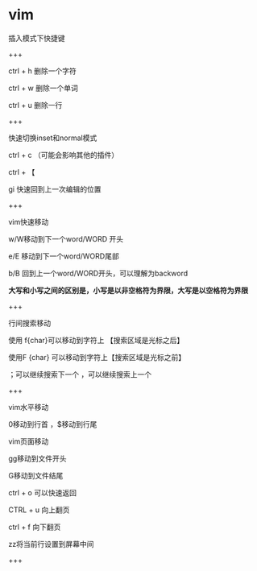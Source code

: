# vim

插入模式下快捷键

+++

ctrl + h   删除一个字符

ctrl + w 删除一个单词

ctrl + u  删除一行

+++

快速切换inset和normal模式

ctrl + c   （可能会影响其他的插件）

ctrl + 【  

gi   快速回到上一次编辑的位置

+++

vim快速移动

w/W移动到下一个word/WORD 开头   

e/E 移动到下一个word/WORD尾部

b/B 回到上一个word/WORD开头，可以理解为backword

**大写和小写之间的区别是，小写是以非空格符为界限，大写是以空格符为界限**

+++

行间搜索移动

使用 f{char}可以移动到字符上  【搜索区域是光标之后】

使用F {char} 可以移动到字符上【搜索区域是光标之前】

；可以继续搜索下一个    ，可以继续搜索上一个

+++

vim水平移动

0移动到行首 ，$移动到行尾



vim页面移动

gg移动到文件开头

G移动到文件结尾

ctrl + o 可以快速返回

CTRL + u   向上翻页

ctrl + f   向下翻页

zz将当前行设置到屏幕中间

+++

